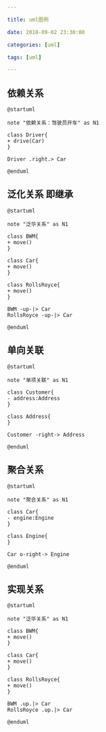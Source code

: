 ```yaml
---

title: uml图例

date: 2018-09-02 23:30:00

categories: [uml]

tags: [uml]

---
```




<!--more-->

## 依赖关系

```puml
@startuml

note "依赖关系：驾驶员开车" as N1

class Driver{
+ drive(Car)
}

Driver .right.> Car

@enduml
```


## 泛化关系 即继承

```puml
@startuml

note "泛华关系" as N1

class BWM{
+ move()
}

class Car{
+ move()
}

class RollsRoyce{
+ move()
}

BWM -up-|> Car
RollsRoyce -up-|> Car

@enduml
```



## 单向关联

```puml
@startuml

note "单项关联" as N1

class Customer{
- address:Address
}

class Address{
}

Customer -right-> Address

@enduml
```

## 聚合关系


```puml
@startuml

note "聚合关系" as N1

class Car{
- engine:Engine
}

class Engine{
}

Car o-right-> Engine

@enduml
```

## 实现关系

```puml
@startuml

note "泛华关系" as N1

class BWM{
+ move()
}

class Car{
+ move()
}

class RollsRoyce{
+ move()
}

BWM .up.|> Car
RollsRoyce .up.|> Car

@enduml
```